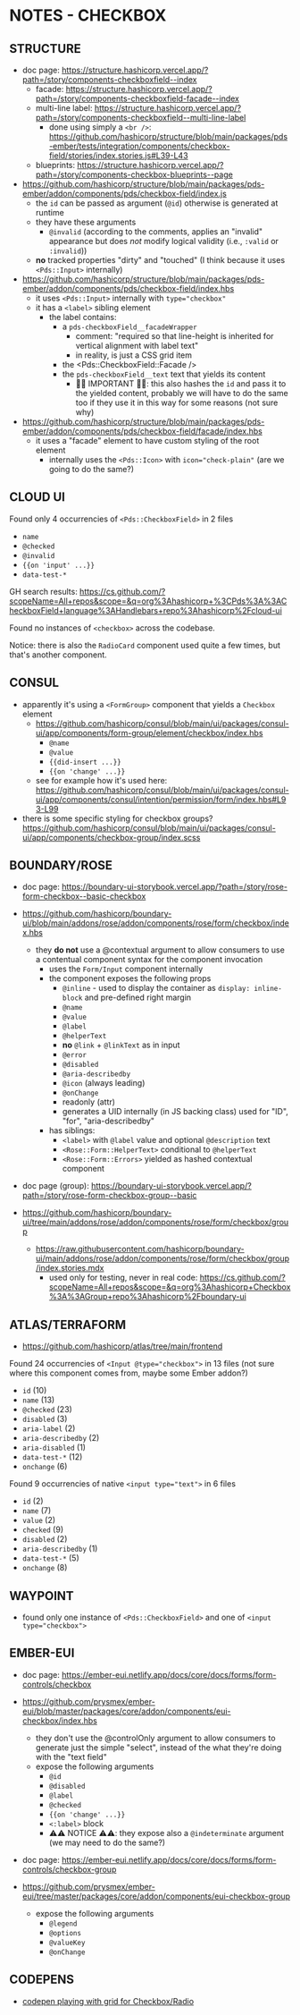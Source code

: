 # NOTES - CHECKBOX

## STRUCTURE

- doc page: https://structure.hashicorp.vercel.app/?path=/story/components-checkboxfield--index
  - facade: https://structure.hashicorp.vercel.app/?path=/story/components-checkboxfield-facade--index
  - multi-line label: https://structure.hashicorp.vercel.app/?path=/story/components-checkboxfield--multi-line-label
    - done using simply a `<br />`: https://github.com/hashicorp/structure/blob/main/packages/pds-ember/tests/integration/components/checkbox-field/stories/index.stories.js#L39-L43
  - blueprints: https://structure.hashicorp.vercel.app/?path=/story/components-checkbox-blueprints--page
- https://github.com/hashicorp/structure/blob/main/packages/pds-ember/addon/components/pds/checkbox-field/index.js
  - the `id` can be passed as argument (`@id`) otherwise is generated at runtime
  - they have these arguments
    - `@invalid` (according to the comments, applies an "invalid" appearance but does _not_ modify logical validity (i.e., `:valid` or `:invalid`))
  - **no** tracked properties "dirty" and "touched" (I think because it uses `<Pds::Input>` internally)
- https://github.com/hashicorp/structure/blob/main/packages/pds-ember/addon/components/pds/checkbox-field/index.hbs
  - it uses `<Pds::Input>` internally with `type="checkbox"`
  - it has a `<label>` sibling element
    - the label contains:
      - a `pds-checkboxField__facadeWrapper`
        - comment: "required so that line-height is inherited for vertical alignment with label text"
        - in reality, is just a CSS grid item
      - the <Pds::CheckboxField::Facade />
      - the `pds-checkboxField__text` text that yields its content
        - 🚨🚨 IMPORTANT 🚨🚨: this also hashes the `id` and pass it to the yielded content, probably we will have to do the same too if they use it in this way for some reasons (not sure why)
- https://github.com/hashicorp/structure/blob/main/packages/pds-ember/addon/components/pds/checkbox-field/facade/index.hbs
  - it uses a "facade" element to have custom styling of the root element
    - internally uses the `<Pds::Icon>` with `icon="check-plain"` (are we going to do the same?)

## CLOUD UI

Found only 4 occurrencies of `<Pds::CheckboxField>` in 2 files
- `name`
- `@checked`
- `@invalid`
- `{{on 'input' ...}}`
- `data-test-*`

GH search results: https://cs.github.com/?scopeName=All+repos&scope=&q=org%3Ahashicorp+%3CPds%3A%3ACheckboxField+language%3AHandlebars+repo%3Ahashicorp%2Fcloud-ui

Found no instances of `<checkbox>` across the codebase.

Notice: there is also the `RadioCard` component used quite a few times, but that's another component.

## CONSUL

- apparently it's using a `<FormGroup>` component that yields a `Checkbox` element
  - https://github.com/hashicorp/consul/blob/main/ui/packages/consul-ui/app/components/form-group/element/checkbox/index.hbs
    - `@name`
    - `@value`
    - `{{did-insert ...}}`
    - `{{on 'change' ...}}`
  - see for example how it's used here: https://github.com/hashicorp/consul/blob/main/ui/packages/consul-ui/app/components/consul/intention/permission/form/index.hbs#L93-L99
- there is some specific styling for checkbox groups? https://github.com/hashicorp/consul/blob/main/ui/packages/consul-ui/app/components/checkbox-group/index.scss

## BOUNDARY/ROSE

- doc page: https://boundary-ui-storybook.vercel.app/?path=/story/rose-form-checkbox--basic-checkbox
- https://github.com/hashicorp/boundary-ui/blob/main/addons/rose/addon/components/rose/form/checkbox/index.hbs
  - they **do not** use a @contextual argument to allow consumers to use a contentual component syntax for the component invocation
    - uses the `Form/Input` component internally
    - the component exposes the following props
      - `@inline` - used to display the container as `display: inline-block` and pre-defined right margin
      - `@name`
      - `@value`
      - `@label`
      - `@helperText`
      - **no** `@link` + `@linkText` as in input
      - `@error`
      - `@disabled`
      - `@aria-describedby`
      - `@icon` (always leading)
      - `@onChange`
      - readonly (attr)
      - generates a UID internally (in JS backing class) used for "ID", "for", "aria-describedby"
    - has siblings:
      - `<label>` with `@label` value and optional `@description` text
      - `<Rose::Form::HelperText>` conditional to `@helperText`
      - `<Rose::Form::Errors>` yielded as hashed contextual component

- doc page (group): https://boundary-ui-storybook.vercel.app/?path=/story/rose-form-checkbox-group--basic
- https://github.com/hashicorp/boundary-ui/tree/main/addons/rose/addon/components/rose/form/checkbox/group
  - https://raw.githubusercontent.com/hashicorp/boundary-ui/main/addons/rose/addon/components/rose/form/checkbox/group/index.stories.mdx
    - used only for testing, never in real code: https://cs.github.com/?scopeName=All+repos&scope=&q=org%3Ahashicorp+Checkbox%3A%3AGroup+repo%3Ahashicorp%2Fboundary-ui


## ATLAS/TERRAFORM

- https://github.com/hashicorp/atlas/tree/main/frontend

Found 24 occurrencies of `<Input @type="checkbox">` in 13 files (not sure where this component comes from, maybe some Ember addon?)
- `id` (10)
- `name` (13)
- `@checked` (23)
- `disabled` (3)
- `aria-label` (2)
- `aria-describedby` (2)
- `aria-disabled` (1)
- `data-test-*` (12)
- `onchange` (6)

Found 9 occurrencies of native `<input type="text">` in 6 files
- `id` (2)
- `name` (7)
- `value` (2)
- `checked` (9)
- `disabled` (2)
- `aria-describedby` (1)
- `data-test-*` (5)
- `onchange` (8)

## WAYPOINT

- found only one instance of `<Pds::CheckboxField>` and one of `<input type="checkbox">`

## EMBER-EUI

- doc page: https://ember-eui.netlify.app/docs/core/docs/forms/form-controls/checkbox
- https://github.com/prysmex/ember-eui/blob/master/packages/core/addon/components/eui-checkbox/index.hbs
  - they don't use the @controlOnly argument to allow consumers to generate just the simple "select", instead of the what they're doing with the "text field"
  - expose the following arguments
    - `@id`
    - `@disabled`
    - `@label`
    - `@checked`
    - `{{on 'change' ...}}`
    -  `<:label>` block
    - ⚠️⚠️ NOTICE ⚠️⚠️: they expose also a `@indeterminate` argument (we may need to do the same?)

- doc page: https://ember-eui.netlify.app/docs/core/docs/forms/form-controls/checkbox-group
- https://github.com/prysmex/ember-eui/tree/master/packages/core/addon/components/eui-checkbox-group
  - expose the following arguments
    - `@legend`
    - `@options`
    - `@valueKey`
    - `@onChange`

## CODEPENS
- [codepen playing with grid for Checkbox/Radio](https://codepen.io/didoo/pen/xxYPNeY)
